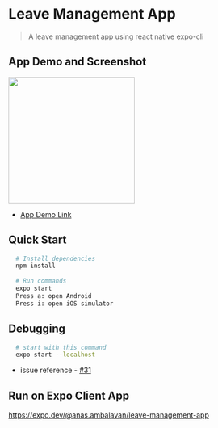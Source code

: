 # Leave Management App
> A leave management app using react native expo-cli

## App Demo and Screenshot
<img src="https://github.com/anas-ambalavan/rn-leave-management/assets/37231440/17c86616-d44d-4c88-896c-26c45e977bc3" width=250 /><br>
- [App Demo Link](https://drive.google.com/file/d/1vquDoiMFEgQO2y8gHWuubzeHFEwdzuEw/view?usp=sharing)

## Quick Start
``` bash
  # Install dependencies
  npm install
  
  # Run commands
  expo start
  Press a: open Android
  Press i: open iOS simulator
```  
## Debugging
```bash
  # start with this command 
  expo start --localhost
```
- issue reference - [#31](https://github.com/anas-ambalavan/rn-leave-management/issues/31)
## Run on Expo Client App
https://expo.dev/@anas.ambalavan/leave-management-app

